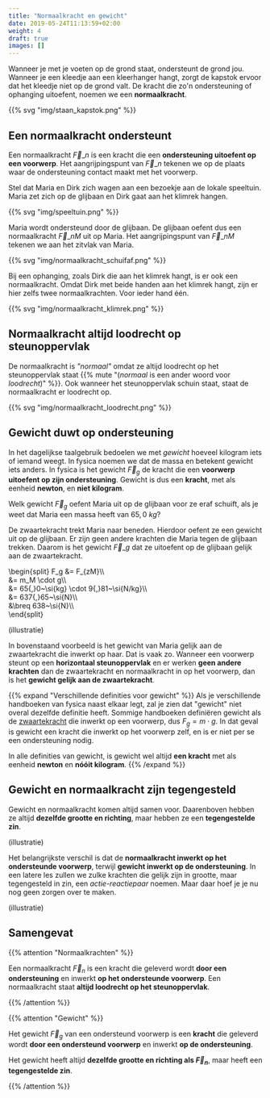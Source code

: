 ```yaml
---
title: "Normaalkracht en gewicht"
date: 2019-05-24T11:13:59+02:00
weight: 4
draft: true
images: []
---
```

Wanneer je met je voeten op de grond staat, ondersteunt de grond jou. Wanneer
je een kleedje aan een kleerhanger hangt, zorgt de kapstok ervoor dat het
kleedje niet op de grond valt.  De kracht die zo'n ondersteuning of ophanging
uitoefent, noemen we een **normaalkracht**.

{{% svg "img/staan_kapstok.png" %}}

## Een normaalkracht ondersteunt
Een normaalkracht $\vec{F}\_{n}$ is een kracht die een **ondersteuning
uitoefent op een voorwerp**. Het aangrijpingspunt van $\vec{F}\_{n}$ tekenen we
op de plaats waar de ondersteuning contact maakt met het voorwerp.

Stel dat Maria en Dirk zich wagen aan een bezoekje aan de lokale speeltuin.
Maria zet zich op de glijbaan en Dirk gaat aan het klimrek hangen.

{{% svg "img/speeltuin.png" %}}

Maria wordt ondersteund door de glijbaan. De glijbaan oefent dus een
normaalkracht $\vec{F}\_{nM}$ uit op Maria. Het aangrijpingspunt van
$\vec{F}\_{nM}$ tekenen we aan het zitvlak van Maria.

{{% svg "img/normaalkracht_schuifaf.png" %}}

Bij een ophanging, zoals Dirk die aan het klimrek hangt, is er ook een
normaalkracht. Omdat Dirk met beide handen aan het klimrek hangt, zijn er hier
zelfs twee normaalkrachten. Voor ieder hand één.

{{% svg "img/normaalkracht_klimrek.png" %}}

## Normaalkracht altijd loodrecht op steunoppervlak
De normaalkracht is *"normaal"* omdat ze altijd loodrecht op het steunoppervlak
staat {{% mute "(*normaal* is een ander woord voor *loodrecht*)" %}}. Ook
wanneer het steunoppervlak schuin staat, staat de normaalkracht er loodrecht op.

{{% svg "img/normaalkracht_loodrecht.png" %}}

## Gewicht duwt op ondersteuning

In het dagelijkse taalgebruik bedoelen we met *gewicht* hoeveel kilogram iets
of iemand weegt. In fysica noemen we dat de massa en betekent gewicht iets
anders. In fysica is het gewicht $\vec{F}_g$ de kracht die een **voorwerp
uitoefent op zijn ondersteuning**. Gewicht is dus een **kracht**, met als
eenheid **newton**, en **niet kilogram**.

Welk gewicht $\vec{F}_g$ oefent Maria uit op de glijbaan voor ze eraf schuift,
als je weet dat Maria een massa heeft van $65{,}0~\si{kg}$?

De zwaartekracht trekt Maria naar beneden. Hierdoor oefent ze een gewicht uit
op de glijbaan. Er zijn geen andere krachten die Maria tegen de glijbaan
trekken. Daarom is het gewicht $\vec{F}\_g$ dat ze uitoefent op de glijbaan
gelijk aan de zwaartekracht.

\begin{split}
    F\_g &= F\_{zM}\\\\\
         &= m\_M \cdot g\\\\\
         &= 65{,}0~\si{kg} \cdot 9{,}81~\si{N/kg}\\\\\
         &= 637{,}65~\si{N}\\\\\
         &\breq 638~\si{N}\\\\\
\end{split}

(illustratie)

In bovenstaand voorbeeld is het gewicht van Maria gelijk aan de zwaartekracht
die inwerkt op haar. Dat is vaak zo. Wanneer een voorwerp steunt op een
**horizontaal steunoppervlak** en er werken **geen andere krachten** dan de
zwaartekracht en normaalkracht in op het voorwerp, dan is het **gewicht gelijk
aan de zwaartekracht**.

{{% expand "Verschillende definities voor gewicht" %}}
Als je verschillende handboeken van fysica naast elkaar legt, zal je zien dat
"gewicht" niet overal dezelfde definitie heeft. Sommige handboeken definiëren
gewicht als de [zwaartekracht](../zwaartekracht) die inwerkt op een voorwerp,
dus $F_g = m \cdot g$. In dat geval is gewicht een kracht die inwerkt op het
voorwerp zelf, en is er niet per se een ondersteuning nodig.

In alle definities van gewicht, is gewicht wel altijd **een kracht** met als
eenheid **newton** en **nóóit kilogram**.
{{% /expand %}}

## Gewicht en normaalkracht zijn tegengesteld
Gewicht en normaalkracht komen altijd samen voor. Daarenboven hebben ze altijd
**dezelfde grootte en richting**, maar hebben ze een **tegengestelde zin**.

(illustratie)

Het belangrijkste verschil is dat de
**normaalkracht inwerkt op het ondersteunde voorwerp**, terwijl
**gewicht inwerkt op de ondersteuning**. In een latere les zullen we zulke
krachten die gelijk zijn in grootte, maar tegengesteld in zin, een
*actie-reactiepaar* noemen. Maar daar hoef je je nu nog geen zorgen over te
maken.

(illustratie)

## Samengevat
{{% attention "Normaalkrachten" %}}

Een normaalkracht $\vec{F}_n$ is een kracht die geleverd wordt **door een
ondersteuning** en inwerkt **op het ondersteunde voorwerp**. Een normaalkracht
staat **altijd loodrecht op het steunoppervlak**.

{{% /attention %}}

{{% attention "Gewicht" %}}

Het gewicht $\vec{F}_g$ van een ondersteund voorwerp is een **kracht** die
geleverd wordt **door een ondersteund voorwerp** en inwerkt **op de
ondersteuning**.

Het gewicht heeft altijd **dezelfde grootte en richting als $\vec{F}_n$**, maar
heeft een **tegengestelde zin**.

{{% /attention %}}
